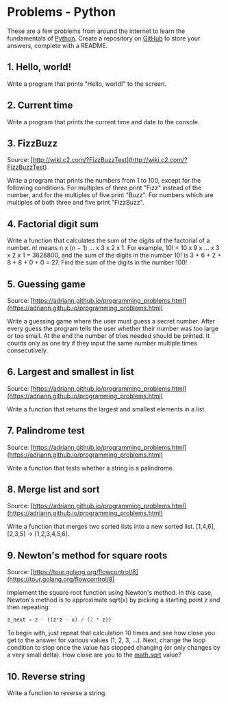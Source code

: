 # Problems - Python
These are a few problems from around the internet to learn the fundamentals of [Python](https://www.python.org/).
Create a repository on [GitHub](https://github.com/) to store your answers, complete with a README.


## 1. Hello, world!

Write a program that prints "Hello, world!" to the screen.


## 2. Current time

Write a program that prints the current time and date to the console.


## 3. FizzBuzz

Source: [http://wiki.c2.com/?FizzBuzzTest](http://wiki.c2.com/?FizzBuzzTest)

Write a program that prints the numbers from 1 to 100, except for the following conditions.
For multiples of three print "Fizz" instead of the number, and for the multiples of five print "Buzz".
For numbers which are multiples of both three and five print "FizzBuzz".


## 4. Factorial digit sum

Write a function that calculates the sum of the digits of the factorial of a number.
n! means n x (n − 1)  ... x 3 x 2 x 1.
For example, 10! = 10 x 9 x ... x 3 x 2 x 1 = 3628800, and the sum of the digits in the number 10! is 3 + 6 + 2 + 8 + 8 + 0 + 0 = 27.
Find the sum of the digits in the number 100!


## 5. Guessing game

Source: [https://adriann.github.io/programming_problems.html](https://adriann.github.io/programming_problems.html)

Write a guessing game where the user must guess a secret number. After every guess the program tells the user whether their number was too large or too small. At the end the number of tries needed should be printed. It counts only as one try if they input the same number multiple times consecutively.


## 6. Largest and smallest in list

Source: [https://adriann.github.io/programming_problems.html](https://adriann.github.io/programming_problems.html)

Write a function that returns the largest and smallest elements in a list.


## 7. Palindrome test

Source: [https://adriann.github.io/programming_problems.html](https://adriann.github.io/programming_problems.html)

Write a function that tests whether a string is a palindrome.


## 8. Merge list and sort

Source: [https://adriann.github.io/programming_problems.html](https://adriann.github.io/programming_problems.html)

Write a function that merges two sorted lists into a new sorted list. [1,4,6],[2,3,5] → [1,2,3,4,5,6].


## 9. Newton's method for square roots

Source: [https://tour.golang.org/flowcontrol/8](https://tour.golang.org/flowcontrol/8)

Implement the square root function using Newton's method.
In this case, Newton's method is to approximate sqrt(x) by picking a starting point z and then repeating:

```python
z_next = z - ((z*z - x) / (2 * z))
```

To begin with, just repeat that calculation 10 times and see how close you get to the answer for various values (1, 2, 3, ...).
Next, change the loop condition to stop once the value has stopped changing (or only changes by a very small delta).
How close are you to the [math.sqrt](https://docs.python.org/2/library/math.html) value?


## 10. Reverse string
Write a function to reverse a string.